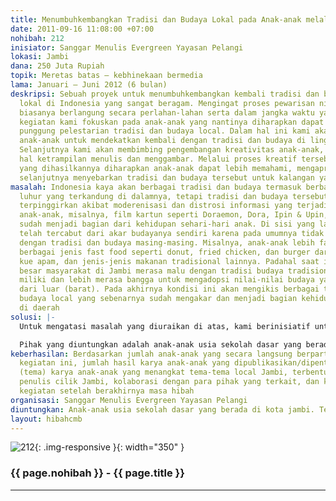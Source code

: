 ```yaml
---
title: Menumbuhkembangkan Tradisi dan Budaya Lokal pada Anak-anak melalui Media Tulisan
date: 2011-09-16 11:08:00 +07:00
nohibah: 212
inisiator: Sanggar Menulis Evergreen Yayasan Pelangi
lokasi: Jambi
dana: 250 Juta Rupiah
topik: Meretas batas – kebhinekaan bermedia
lama: Januari – Juni 2012 (6 bulan)
deskripsi: Sebuah proyek untuk menumbuhkembangkan kembali tradisi dan budaya masyarakat
  lokal di Indonesia yang sangat beragam. Mengingat proses pewarisan nilai-nilai ini
  biasanya berlangung secara perlahan-lahan serta dalam jangka waktu yang panjang,
  kegiatan kami fokuskan pada anak-anak yang nantinya diharapkan dapat menjadi tulang
  punggung pelestarian tradisi dan budaya local. Dalam hal ini kami akan memfasilitasi
  anak-anak untuk mendekatkan kembali dengan tradisi dan budaya di lingkungan masing-masing.
  Selanjutnya kami akan membimbing pengembangan kreativitas anak-anak, terutama dalam
  hal ketrampilan menulis dan menggambar. Melalui proses kreatif tersebut serta karya-karya
  yang dihasilkannya diharapkan anak-anak dapat lebih memahami, mengapresiasi, dan
  selanjutnya menyebarkan tradisi dan budaya tersebut untuk kalangan yang lebih luas
masalah: Indonesia kaya akan berbagai tradisi dan budaya termasuk berbagai nilai-nilai
  luhur yang terkandung di dalamnya, tetapi tradisi dan budaya tersebut saat ini semakin
  terpinggirkan akibat moderenisasi dan distrosi informasi yang terjadi. Di kalangan
  anak-anak, misalnya, film kartun seperti Doraemon, Dora, Ipin & Upin, dan sebagainya
  sudah menjadi bagian dari kehidupan sehari-hari anak. Di sisi yang lain, anak-anak
  telah tercabut dari akar budayanya sendiri karena pada umumnya tidak lagi terkespos
  dengan tradisi dan budaya masing-masing. Misalnya, anak-anak lebih familier dengan
  berbagai jenis fast food seperti donut, fried chicken, dan burger daripada lemang,
  kue apam, dan jenis-jenis makanan tradisional lainnya. Padahal saat ini sebagian
  besar masyarakat di Jambi merasa malu dengan tradisi budaya tradisional yang mereka
  miliki dan lebih merasa bangga untuk mengadopsi nilai-nilai budaya yang berasal
  dari luar (barat). Pada akhirnya kondisi ini akan mengikis berbagai tradisi dan
  budaya local yang sebenarnya sudah mengakar dan menjadi bagian kehidupan masyarakat
  di daerah
solusi: |-
  Untuk mengatasi masalah yang diuraikan di atas, kami berinisiatif untuk menumbuh-kembangkan kembali tradisi dan budaya local pada anak-anak dengan cara mengembangkan daya krreatif anak. Pada dasarnya inisiatif ini terdiri dari tiga komponen yaitu (i) mendekatkan kembali anak-anak pada budaya dan tradisi yang mereka miliki, (ii) mengembangkan daya kreatif kreatif anak antara lain dalam menulsi dan menggambar, serta (iii) mempublikasikan karya-karya kreatif mereka. Dengan cara demikian diharapkan anak-anak akan memiliki apresiasi yang baik mengenai tradisi dan budaya yang mereka miliki. Anak-anak yang memiliki kepedulian terhadap tradisi dan budaya daerah ini diharapkan dapat berkembang menjadi agen yang akan melestarikan dan mengembangkan tradisi dan budaya masing-masing. Berdasarkan pengalaman kami dalam membimbing anak-anak menulis, sebagian anak-anak di daerah sebenarnya juga memiliki bakat kemampuan yang tidak kalah dengan rekan-rekannya yang tinggal di kota-kota besar. Tetapi, karena kurangnya fasilitas dan pembinaan, bakat dan kemampuan yang dimiliki anak-anak tersebut tidak berkembang dan perlahan-lahan menghilang.

  Pihak yang diuntungkan adalah anak-anak usia sekolah dasar yang berada di kota jambi. Tetapi, karena keterbatasan sumberdaya yang ada, anak-anak yang dapat terliat secara langsung diperkirakan sebanyak 100 anak per tahun. Program ini juga akan memberikan manfaat bagi masyarakat Jambi pada umumnya melalui pengenalan dan pelestarian tradisi budaya Jambi
keberhasilan: Berdasarkan jumlah anak-anak yang secara langsung berpartisipasi dalam
  kegiatan ini, jumlah hasil karya anak-anak yang dipublikasikan/dipentaskan, kandungan
  (tema) karya anak-anak yang menangkat tema-tema local Jambi, terbentuknya kader-kader
  penulis cilik Jambi, kolaborasi dengan para pihak yang terkait, dan kelangsungan
  kegiatan setelah berakhirnya masa hibah
organisasi: Sanggar Menulis Evergreen Yayasan Pelangi
diuntungkan: Anak-anak usia sekolah dasar yang berada di kota jambi. Tetapi, karena keterbatasan sumberdaya yang ada, anak-anak yang dapat terliat secara langsung diperkirakan sebanyak 100 anak per tahun. Program ini juga akan memberikan manfaat bagi masyarakat Jambi pada umumnya melalui pengenalan dan pelestarian tradisi budaya Jambi
layout: hibahcmb
---
```


![212](/static/img/hibahcmb/212.png){: .img-responsive }{: width="350" }

### {{ page.nohibah }} - {{ page.title }}

---
